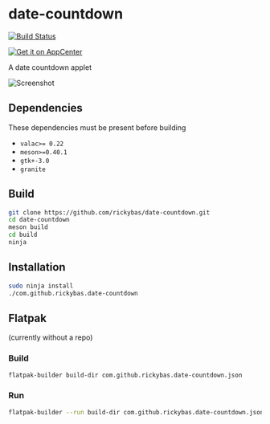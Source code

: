 # date-countdown
[![Build Status](https://travis-ci.org/rickybas/date-countdown.svg?branch=master)](https://travis-ci.org/rickybas/date-countdown)

[![Get it on AppCenter](https://appcenter.elementary.io/badge.svg)](https://appcenter.elementary.io/com.github.rickybas.date-countdown)

A date countdown applet

![Screenshot](data/screenshot.png)

## Dependencies
These dependencies must be present before building

- `valac>= 0.22`
- `meson>=0.40.1`
- `gtk+-3.0`
- `granite`

## Build

```sh
git clone https://github.com/rickybas/date-countdown.git
cd date-countdown
meson build
cd build
ninja
```

## Installation

```sh
sudo ninja install
./com.github.rickybas.date-countdown
```

## Flatpak
(currently without a repo)

### Build

```sh
flatpak-builder build-dir com.github.rickybas.date-countdown.json
```

### Run

```sh
flatpak-builder --run build-dir com.github.rickybas.date-countdown.json com.github.rickybas.date-countdown
```
